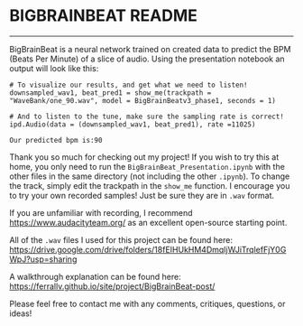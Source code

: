 # BIGBRAINBEAT README
---
BigBrainBeat is a neural network trained on created data to predict the BPM (Beats Per Minute) of a slice of audio. Using the presentation notebook an output will look like this:

```
# To visualize our results, and get what we need to listen!
downsampled_wav1, beat_pred1 = show_me(trackpath = "WaveBank/one_90.wav", model = BigBrainBeatv3_phase1, seconds = 1)

# And to listen to the tune, make sure the sampling rate is correct!
ipd.Audio(data = (downsampled_wav1, beat_pred1), rate =11025)

Our predicted bpm is:90
```





Thank you so much for checking out my project! If you wish to try this at home,
you only need to run the `BigBrainBeat_Presentation.ipynb` with the other files
in the same directory (not including the other `.ipynb`). To change the track,
simply edit the trackpath in the `show_me` function. I encourage you to try your own
recorded samples! Just be sure they are in `.wav` format.

If you are unfamiliar with recording, I recommend https://www.audacityteam.org/
as an excellent open-source starting point.

All of the `.wav` files I used for this project can be found here:
https://drive.google.com/drive/folders/18fEIHUkHM4DmqIjWJiTrqlefFjY0GWpJ?usp=sharing

A walkthrough explanation can be found here: https://ferrallv.github.io/site/project/BigBrainBeat-post/

Please feel free to contact me with any comments, critiques, questions, or ideas!

